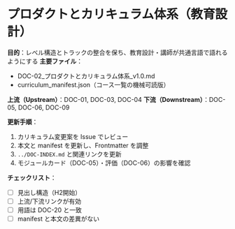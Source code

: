 # プロダクトとカリキュラム体系（教育設計）

**目的**：レベル構造とトラックの整合を保ち、教育設計・講師が共通言語で語れるようにする
**主要ファイル**：  
- DOC-02_プロダクトとカリキュラム体系_v1.0.md  
- curriculum_manifest.json（コース一覧の機械可読版）

**上流（Upstream）**：DOC-01, DOC-03, DOC-04
**下流（Downstream）**：DOC-05, DOC-06, DOC-09

**更新手順**：
1. カリキュラム変更案を Issue でレビュー
2. 本文と manifest を更新し、Frontmatter を調整
3. `../DOC-INDEX.md` と関連リンクを更新
4. モジュールカード（DOC-05）・評価（DOC-06）の影響を確認

**チェックリスト**：
- [ ] 見出し構造（H2開始）  
- [ ] 上流/下流リンクが有効  
- [ ] 用語は DOC-20 と一致  
- [ ] manifest と本文の差異がない
